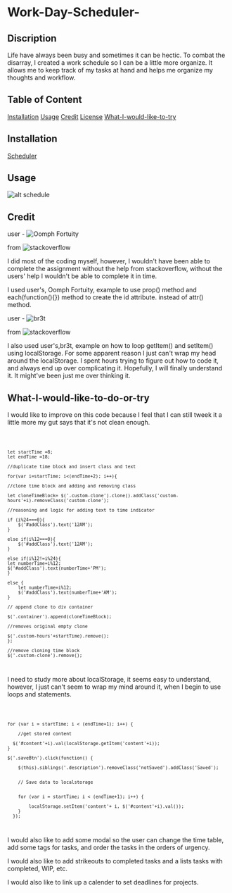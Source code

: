 # Work-Day-Scheduler-
## Discription

Life have always been busy and sometimes it can be hectic.  To combat the disarray, I created a work schedule so I can be a little more organize.  It allows me to keep track of my tasks at hand and helps me organize my thoughts and workflow.  

## Table of Content

[Installation](#installation)
[Usage](#usage)
[Credit](#credit)
[License](#license)
[What-I-would-like-to-try](#what-I-would-like-to-try)

## Installation

[Scheduler](https://stang91.github.io/Work-Day-Scheduler-/)

## Usage

![alt schedule](./assets/screenshots/ezgif.com-gif-maker1.gif)
## Credit

user - ![Oomph Fortuity](https://stackoverflow.com/users/1926762/oomph-fortuity)


from ![stackoverflow](https://stackoverflow.com/questions/25680333/how-to-add-ids-to-tr-using-loop-in-jquery
)


I did most of the coding myself, however, I wouldn't have been able to complete the assignment without the help from stackoverflow, without the users' help I wouldn't be able to complete it in time.  

I used user's, Oomph Fortuity, example to use prop() method and each(function(){}) method to create the id attribute. instead of attr() method.


user - ![br3t](https://stackoverflow.com/users/1430631/br3t)


from ![stackoverflow](https://stackoverflow.com/questions/42963091/how-to-save-the-value-of-textarea-to-localstorage-then-display-it-in-the-same-te)


I also used user's,br3t, example on how to loop getItem() and setItem() using localStorage.  For some apparent reason I just can't wrap my head around the localStorage.  I spent hours trying to figure out how to code it, and always end up over complicating it. Hopefully, I will finally understand it.  It might've been just me over thinking it.

## What-I-would-like-to-do-or-try

I would like to improve on this code because I feel that I can still tweek it a little more my gut says that it's not clean enough.


<code>

    let startTime =8;
    let endTime =18;

    //duplicate time block and insert class and text
    
    for(var i=startTime; i<(endTime+2); i++){  

    //clone time block and adding and removing class
    
    let cloneTimeBlock= $('.custom-clone').clone().addClass('custom-hours'+i).removeClass('custom-clone');

    //reasoning and logic for adding text to time indicator
    
    if (i%24===0){
        $('#addClass').text('12AM');
    }
    
    else if(i%12===0){
        $('#addClass').text('12AM');
    }

    else if(i%12!=i%24){
    let numberTime=i%12;
    $('#addClass').text(numberTime+'PM');
    }

    else {
        let numberTime=i%12;
        $('#addClass').text(numberTime+'AM');
    }

    // append clone to div container

    $('.container').append(cloneTimeBlock);

    //removes original empty clone

    $('.custom-hours'+startTime).remove();
    };

    //remove cloning time block
    $('.custom-clone').remove();
</code>


I need to study more about localStorage, it seems easy to understand, however, I just can't seem to wrap my mind around it, when I begin to use loops and statements.


<code>

    for (var i = startTime; i < (endTime+1); i++) {

        //get stored content 

      $('#content'+i).val(localStorage.getItem('content'+i));
    }

    $('.saveBtn').click(function() {

        $(this).siblings('.description').removeClass('notSaved').addClass('Saved');


        // Save data to localstorage


        for (var i = startTime; i < (endTime+1); i++) {

            localStorage.setItem('content'+ i, $('#content'+i).val());
        }
      });
</code>


I would also like to add some modal so the user can change the time table, add some tags for tasks, and  order the tasks in the orders of urgency.

I would also like to add strikeouts to completed tasks and a lists tasks with completed, WIP, etc.

I would also like to link up a calender to set deadlines for projects.